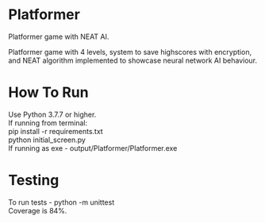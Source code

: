 # Platformer
Platformer game with NEAT AI.

Platformer game with 4 levels, system to save highscores with encryption, and NEAT algorithm implemented to showcase neural network AI behaviour.

# How To Run
Use Python 3.7.7 or higher.<br/>
If running from terminal: <br/>
pip install -r requirements.txt<br/>
python initial_screen.py<br/>
If running as exe - output/Platformer/Platformer.exe

# Testing
To run tests - python -m unittest<br/>
Coverage is 84%.
